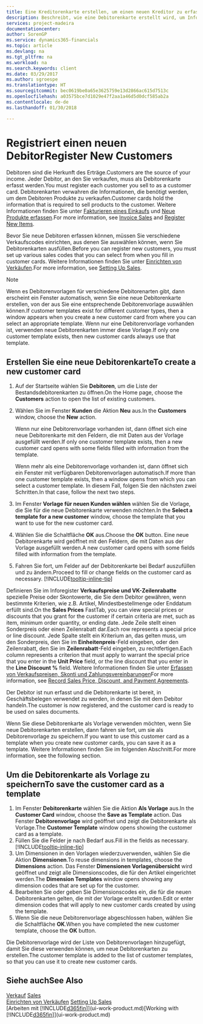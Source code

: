 ```yaml
---
title: Eine Kreditorenkarte erstellen, um einen neuen Kreditor zu erfassen | Microsoft Docs
description: Beschreibt, wie eine Debitorenkarte erstellt wird, um Informationen zu jedem neuen Debitor oder Clients zu erfassen, an die Sie verkaufen.
services: project-madeira
documentationcenter: 
author: SorenGP
ms.service: dynamics365-financials
ms.topic: article
ms.devlang: na
ms.tgt_pltfrm: na
ms.workload: na
ms.search.keywords: client
ms.date: 03/29/2017
ms.author: sgroespe
ms.translationtype: HT
ms.sourcegitcommit: bec0619be0a65e3625759e13d2866ac615d7513c
ms.openlocfilehash: a03575bce7d1029e47f2aa1a46d5d0dcf585ab2a
ms.contentlocale: de-de
ms.lasthandoff: 01/30/2018

---
```

# <a name="register-new-customers"></a><span data-ttu-id="ec5c1-103">Registriert einen neuen Debitor</span><span class="sxs-lookup"><span data-stu-id="ec5c1-103">Register New Customers</span></span>
<span data-ttu-id="ec5c1-104">Debitoren sind die Herkunft des Erträge.</span><span class="sxs-lookup"><span data-stu-id="ec5c1-104">Customers are the source of your income.</span></span> <span data-ttu-id="ec5c1-105">Jeder Debitor, an den Sie verkaufen, muss als Debitorenkarte erfasst werden.</span><span class="sxs-lookup"><span data-stu-id="ec5c1-105">You must register each customer you sell to as a customer card.</span></span> <span data-ttu-id="ec5c1-106">Debitorenkarten verwahren die Informationen, die benötigt werden, um dem Debitoren Produkte zu verkaufen.</span><span class="sxs-lookup"><span data-stu-id="ec5c1-106">Customer cards hold the information that is required to sell products to the customer.</span></span> <span data-ttu-id="ec5c1-107">Weitere Informationen finden Sie unter [Fakturieren eines Einkaufs](sales-how-invoice-sales.md) und [Neue Produkte erfassen](inventory-how-register-new-items.md).</span><span class="sxs-lookup"><span data-stu-id="ec5c1-107">For more information, see [Invoice Sales](sales-how-invoice-sales.md) and [Register New Items](inventory-how-register-new-items.md).</span></span>  

<span data-ttu-id="ec5c1-108">Bevor Sie neue Debitoren erfassen können, müssen Sie verschiedene Verkaufscodes einrichten, aus denen Sie auswählen können, wenn Sie Debitorenkarten ausfüllen.</span><span class="sxs-lookup"><span data-stu-id="ec5c1-108">Before you can register new customers, you must set up various sales codes that you can select from when you fill in customer cards.</span></span> <span data-ttu-id="ec5c1-109">Weitere Informationen finden Sie unter [Einrichten von Verkäufen](sales-setup-sales.md).</span><span class="sxs-lookup"><span data-stu-id="ec5c1-109">For more information, see [Setting Up Sales](sales-setup-sales.md).</span></span>

> [!NOTE]  
>   <span data-ttu-id="ec5c1-110">Wenn es Debitorenvorlagen für verschiedene Debitorenarten gibt, dann erscheint ein Fenster automatisch, wenn Sie eine neue Debitorenkarte erstellen, von der aus Sie eine entsprechende Debitorenvorlage auswählen können.</span><span class="sxs-lookup"><span data-stu-id="ec5c1-110">If customer templates exist for different customer types, then a window appears when you create a new customer card from where you can select an appropriate template.</span></span> <span data-ttu-id="ec5c1-111">Wenn nur eine Debitorenvorlage vorhanden ist, verwenden neue Debitorenkarten immer diese Vorlage.</span><span class="sxs-lookup"><span data-stu-id="ec5c1-111">If only one customer template exists, then new customer cards always use that template.</span></span>

## <a name="to-create-a-new-customer-card"></a><span data-ttu-id="ec5c1-112">Erstellen Sie eine neue Debitorenkarte</span><span class="sxs-lookup"><span data-stu-id="ec5c1-112">To create a new customer card</span></span>
1. <span data-ttu-id="ec5c1-113">Auf der Startseite wählen Sie **Debitoren**, um die Liste der Bestandsdebitorenkarten zu öffnen.</span><span class="sxs-lookup"><span data-stu-id="ec5c1-113">On the Home page, choose the **Customers** action to open the list of existing customers.</span></span>  
2. <span data-ttu-id="ec5c1-114">Wählen Sie im Fenster **Kunden** die Aktion **Neu** aus.</span><span class="sxs-lookup"><span data-stu-id="ec5c1-114">In the **Customers** window, choose the **New** action.</span></span>

    <span data-ttu-id="ec5c1-115">Wenn nur eine Debitorenvorlage vorhanden ist, dann öffnet sich eine neue Debitorenkarte mit den Feldern, die mit Daten aus der Vorlage ausgefüllt werden.</span><span class="sxs-lookup"><span data-stu-id="ec5c1-115">If only one customer template exists, then a new customer card opens with some fields filled with information from the template.</span></span>

    <span data-ttu-id="ec5c1-116">Wenn mehr als eine Debitorenvorlage vorhanden ist, dann öffnet sich ein Fenster mit verfügbaren Debitorenvorlagen automatisch.</span><span class="sxs-lookup"><span data-stu-id="ec5c1-116">If more than one customer template exists, then a window opens from which you can select a customer template.</span></span> <span data-ttu-id="ec5c1-117">In diesem Fall, folgen Sie den nächsten zwei Schritten.</span><span class="sxs-lookup"><span data-stu-id="ec5c1-117">In that case, follow the next two steps.</span></span>
3. <span data-ttu-id="ec5c1-118">Im Fenster **Vorlage für neuen Kunden wählen** wählen Sie die Vorlage, die Sie für die neue Debitorenkarte verwenden möchten.</span><span class="sxs-lookup"><span data-stu-id="ec5c1-118">In the **Select a template for a new customer** window, choose the template that you want to use for the new customer card.</span></span>
4. <span data-ttu-id="ec5c1-119">Wählen Sie die Schaltfläche **OK** aus.</span><span class="sxs-lookup"><span data-stu-id="ec5c1-119">Choose the **OK** button.</span></span> <span data-ttu-id="ec5c1-120">Eine neue Debitorenkarte wird geöffnet mit den Feldern, die mit Daten aus der Vorlage ausgefüllt werden.</span><span class="sxs-lookup"><span data-stu-id="ec5c1-120">A new customer card opens with some fields filled with information from the template.</span></span>  
5. <span data-ttu-id="ec5c1-121">Fahren Sie fort, um Felder auf der Debitorenkarte bei Bedarf auszufüllen und zu ändern.</span><span class="sxs-lookup"><span data-stu-id="ec5c1-121">Proceed to fill or change fields on the customer card as necessary.</span></span> [!INCLUDE[tooltip-inline-tip](includes/tooltip-inline-tip_md.md)]

<span data-ttu-id="ec5c1-122">Definieren Sie im Inforegister **Verkaufspreise und VK-Zeilenrabatte** spezielle Preise oder Skontowerte, die Sie dem Debitor gewähren, wenn bestimmte Kriterien, wie z.B. Artikel, Mindestbestellmenge oder Enddatum erfüllt sind.</span><span class="sxs-lookup"><span data-stu-id="ec5c1-122">On the **Sales Prices** FastTab, you can view special prices or discounts that you grant for the customer if certain criteria are met, such as item, minimum order quantity, or ending date.</span></span> <span data-ttu-id="ec5c1-123">Jede Zeile stellt einen Sonderpreis oder einen Zeilenrabatt dar.</span><span class="sxs-lookup"><span data-stu-id="ec5c1-123">Each row represents a special price or line discount.</span></span> <span data-ttu-id="ec5c1-124">Jede Spalte stellt ein Kriterium an, das gelten muss, um den Sonderpreis, den Sie im **Einheitenpreis**-Feld eingeben, oder den Zeilenrabatt, den Sie im **Zeilenrabatt**-Feld eingeben, zu rechtfertigen.</span><span class="sxs-lookup"><span data-stu-id="ec5c1-124">Each column represents a criterion that must apply to warrant the special price that you enter in the **Unit Price** field, or the line discount that you enter in the **Line Discount %** field.</span></span> <span data-ttu-id="ec5c1-125">Weitere Informationen finden Sie unter [Erfassen von Verkaufspreisen, Skonti und Zahlungsvereinbarungen](sales-how-record-sales-price-discount-payment-agreements.md)</span><span class="sxs-lookup"><span data-stu-id="ec5c1-125">For more information, see [Record Sales Price, Discount, and Payment Agreements](sales-how-record-sales-price-discount-payment-agreements.md).</span></span>

<span data-ttu-id="ec5c1-126">Der Debitor ist nun erfasst und die Debitorenkarte ist bereit, in Geschäftsbelegen verwendet zu werden, in denen Sie mit dem Debitor handeln.</span><span class="sxs-lookup"><span data-stu-id="ec5c1-126">The customer is now registered, and the customer card is ready to be used on sales documents.</span></span>

<span data-ttu-id="ec5c1-127">Wenn Sie diese Debitorenkarte als Vorlage verwenden möchten, wenn Sie neue Debitorenkarten erstellen, dann fahren sie fort, um sie als Debitorenvorlage zu speichern.</span><span class="sxs-lookup"><span data-stu-id="ec5c1-127">If you want to use this customer card as a template when you create new customer cards, you can save it as a template.</span></span> <span data-ttu-id="ec5c1-128">Weitere Informationen finden Sie im folgenden Abschnitt.</span><span class="sxs-lookup"><span data-stu-id="ec5c1-128">For more information, see the following section.</span></span>

## <a name="to-save-the-customer-card-as-a-template"></a><span data-ttu-id="ec5c1-129">Um die Debitorenkarte als Vorlage zu speichern</span><span class="sxs-lookup"><span data-stu-id="ec5c1-129">To save the customer card as a template</span></span>
1. <span data-ttu-id="ec5c1-130">Im Fenster **Debitorenkarte** wählen Sie die Aktion **Als Vorlage** aus.</span><span class="sxs-lookup"><span data-stu-id="ec5c1-130">In the **Customer Card** window, choose the **Save as Template** action.</span></span> <span data-ttu-id="ec5c1-131">Das Fenster **Debitorenvorlage** wird geöffnet und zeigt die Debitorenkarte als Vorlage.</span><span class="sxs-lookup"><span data-stu-id="ec5c1-131">The **Customer Template** window opens showing the customer card as a template.</span></span>
2. <span data-ttu-id="ec5c1-132">Füllen Sie die Felder je nach Bedarf aus.</span><span class="sxs-lookup"><span data-stu-id="ec5c1-132">Fill in the fields as necessary.</span></span> [!INCLUDE[tooltip-inline-tip](includes/tooltip-inline-tip_md.md)]
3. <span data-ttu-id="ec5c1-133">Um Dimensionen in den Vorlagen wiederzuverwenden, wählen Sie die Aktion **Dimensionen**.</span><span class="sxs-lookup"><span data-stu-id="ec5c1-133">To reuse dimensions in templates, choose the **Dimensions** action.</span></span> <span data-ttu-id="ec5c1-134">Das Fenster **Dimensionen Vorlagenübersicht** wird geöffnet und zeigt alle Dimensionscodes, die für den Artikel eingerichtet werden.</span><span class="sxs-lookup"><span data-stu-id="ec5c1-134">The **Dimension Templates** window opens showing any dimension codes that are set up for the customer.</span></span>
4. <span data-ttu-id="ec5c1-135">Bearbeiten Sie oder geben Sie Dimensionscodes ein, die für die neuen Debitorenkarten gelten, die mit der Vorlage erstellt wurden.</span><span class="sxs-lookup"><span data-stu-id="ec5c1-135">Edit or enter dimension codes that will apply to new customer cards created by using the template.</span></span>  
5. <span data-ttu-id="ec5c1-136">Wenn Sie die neue Debitorenvorlage abgeschlossen haben, wählen Sie die Schaltfläche **OK**.</span><span class="sxs-lookup"><span data-stu-id="ec5c1-136">When you have completed the new customer template, choose the **OK** button.</span></span>

<span data-ttu-id="ec5c1-137">Die Debitorenvorlage wird der Liste von Debitorenvorlagen hinzugefügt, damit Sie diese verwenden können, um neue Debitorenkarten zu erstellen.</span><span class="sxs-lookup"><span data-stu-id="ec5c1-137">The customer template is added to the list of customer templates, so that you can use it to create new customer cards.</span></span>

## <a name="see-also"></a><span data-ttu-id="ec5c1-138">Siehe auch</span><span class="sxs-lookup"><span data-stu-id="ec5c1-138">See Also</span></span>
<span data-ttu-id="ec5c1-139">[Verkauf](sales-manage-sales.md)  </span><span class="sxs-lookup"><span data-stu-id="ec5c1-139">[Sales](sales-manage-sales.md)  </span></span>  
<span data-ttu-id="ec5c1-140">[Einrichten von Verkäufen](sales-setup-sales.md)  </span><span class="sxs-lookup"><span data-stu-id="ec5c1-140">[Setting Up Sales](sales-setup-sales.md)  </span></span>  
<span data-ttu-id="ec5c1-141">[Arbeiten mit [!INCLUDE[d365fin](includes/d365fin_md.md)]](ui-work-product.md)</span><span class="sxs-lookup"><span data-stu-id="ec5c1-141">[Working with [!INCLUDE[d365fin](includes/d365fin_md.md)]](ui-work-product.md)</span></span>

